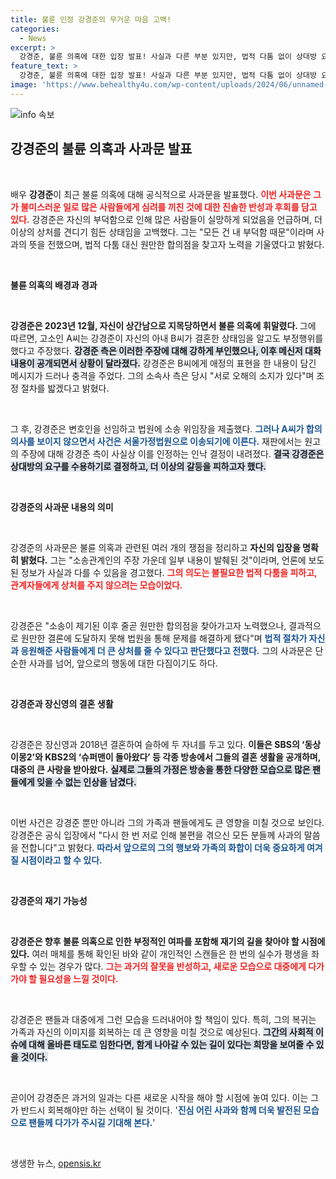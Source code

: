 ```yaml
---
title: 불륜 인정 강경준의 무거운 마음 고백!
categories:
  - News
excerpt: >
  강경준, 불륜 의혹에 대한 입장 발표! 사실과 다른 부분 있지만, 법적 다툼 없이 상대방 요구 수용 사과문 속 심경 고백과 원만한 합의 노력 강조. 이로써 진실은 어디에? 클릭해서 그 뒷이야기를 확인하세요!
feature_text: >
  강경준, 불륜 의혹에 대한 입장 발표! 사실과 다른 부분 있지만, 법적 다툼 없이 상대방 요구 수용 사과문 속 심경 고백과 원만한 합의 노력 강조. 이로써 진실은 어디에? 클릭해서 그 뒷이야기를 확인하세요!
image: 'https://www.behealthy4u.com/wp-content/uploads/2024/06/unnamed-file.png'
---
```


<p><img src="https://www.behealthy4u.com/wp-content/uploads/2024/06/unnamed-file.png" alt="info 속보" /></p>

<h2 data-ke-size="size26">강경준의 불륜 의혹과 사과문 발표</h2>

<p data-ke-size="size16">&nbsp;</p>

<p>배우 <b>강경준</b>이 최근 불륜 의혹에 대해 공식적으로 사과문을 발표했다. <b><span style="color: #ee2323;">이번 사과문은 그가 불미스러운 일로 많은 사람들에게 심려를 끼친 것에 대한 진솔한 반성과 후회를 담고 있다.</span></b> 강경준은 자신의 부덕함으로 인해 많은 사람들이 실망하게 되었음을 언급하며, 더 이상의 상처를 견디기 힘든 상태임을 고백했다. 그는 "모든 건 내 부덕함 때문"이라며 사과의 뜻을 전했으며, 법적 다툼 대신 원만한 합의점을 찾고자 노력을 기울였다고 밝혔다. </p>

<p data-ke-size="size16">&nbsp;</p>

<p><strong>불륜 의혹의 배경과 경과</strong></p>

<p data-ke-size="size16">&nbsp;</p>

<p><strong>강경준은 2023년 12월, 자신이 <b>상간남</b>으로 지목당하면서 불륜 의혹에 휘말렸다. </strong> 그에 따르면, 고소인 A씨는 강경준이 자신의 아내 B씨가 결혼한 상태임을 알고도 부정행위를 했다고 주장했다. <b><span style="background-color: #21538527;">강경준 측은 이러한 주장에 대해 강하게 부인했으나, 이후 메신저 대화 내용이 공개되면서 상황이 달라졌다.</span></b> 강경준은 B씨에게 애정의 표현을 한 내용이 담긴 메시지가 드러나 충격을 주었다. 그의 소속사 측은 당시 "서로 오해의 소지가 있다"며 조정 절차를 밟겠다고 밝혔다. </p>

<p data-ke-size="size16">&nbsp;</p>

<p>그 후, 강경준은 변호인을 선임하고 법원에 소송 위임장을 제출했다. <b><span style="color: #1a5490;">그러나 A씨가 합의 의사를 보이지 않으면서 사건은 서울가정법원으로 이송되기에 이른다.</span></b> 재판에서는 원고의 주장에 대해 강경준 측이 사실상 이를 인정하는 인낙 결정이 내려졌다. <b><span style="background-color: #21538527;">결국 강경준은 상대방의 요구를 수용하기로 결정하고, 더 이상의 갈등을 피하고자 했다.</span></b></p>

<p data-ke-size="size16">&nbsp;</p>

<p><strong>강경준의 사과문 내용의 의미</strong></p>

<p data-ke-size="size16">&nbsp;</p>

<p>강경준의 사과문은 불륜 의혹과 관련된 여러 개의 쟁점을 정리하고 <b>자신의 입장을 명확히 밝혔다.</b> 그는 "소송관계인의 주장 가운데 일부 내용이 발췌된 것"이라며, 언론에 보도된 정보가 사실과 다를 수 있음을 경고했다. <b><span style="color: #ee2323;">그의 의도는 불필요한 법적 다툼을 피하고, 관계자들에게 상처를 주지 않으려는 모습이었다.</span></b></p>

<p data-ke-size="size16">&nbsp;</p>

<p>강경준은 "소송이 제기된 이후 줄곧 원만한 합의점을 찾아가고자 노력했으나, 결과적으로 원만한 결론에 도달하지 못해 법원을 통해 문제를 해결하게 됐다"며 <b><span style="color: #1a5490;">법적 절차가 자신과 응원해준 사람들에게 더 큰 상처를 줄 수 있다고 판단했다고 전했다.</span></b> 그의 사과문은 단순한 사과를 넘어, 앞으로의 행동에 대한 다짐이기도 하다.</p>

<p data-ke-size="size16">&nbsp;</p>

<p><strong>강경준과 장신영의 결혼 생활</strong></p>

<p data-ke-size="size16">&nbsp;</p>

<p>강경준은 장신영과 2018년 결혼하여 슬하에 두 자녀를 두고 있다. <b>이들은 SBS의 <b>‘동상이몽2’</b>와 KBS2의 <b>‘슈퍼맨이 돌아왔다’</b> 등 각종 방송에서 그들의 결혼 생활을 공개하며, 대중의 큰 사랑을 받아왔다.</b> <b><span style="background-color: #21538527;">실제로 그들의 가정은 방송을 통한 다양한 모습으로 많은 팬들에게 잊을 수 없는 인상을 남겼다.</span></b></p>

<p data-ke-size="size16">&nbsp;</p>

<p>이번 사건은 강경준 뿐만 아니라 그의 가족과 팬들에게도 큰 영향을 미칠 것으로 보인다. 강경준은 공식 입장에서 "다시 한 번 저로 인해 불편을 겪으신 모든 분들께 사과의 말씀을 전합니다"고 밝혔다. <b><span style="color: #1a5490;">따라서 앞으로의 그의 행보와 가족의 화합이 더욱 중요하게 여겨질 시점이라고 할 수 있다.</span></b></p>

<p data-ke-size="size16">&nbsp;</p>

<p><strong>강경준의 재기 가능성</strong></p>

<p data-ke-size="size16">&nbsp;</p>

<p><strong>강경준은 향후 불륜 의혹으로 인한 부정적인 여파를 포함해 <b>재기</b>의 길을 찾아야 할 시점에 있다.</strong> 여러 매체를 통해 확인된 바와 같이 개인적인 스캔들은 한 번의 실수가 평생을 좌우할 수 있는 경우가 많다. <b><span style="color: #ee2323;">그는 과거의 잘못을 반성하고, 새로운 모습으로 대중에게 다가가야 할 필요성을 느낄 것이다.</span></b></p>

<p data-ke-size="size16">&nbsp;</p>

<p>강경준은 팬들과 대중에게 그런 모습을 드러내어야 할 책임이 있다. 특히, 그의 복귀는 가족과 자신의 이미지를 회복하는 데 큰 영향을 미칠 것으로 예상된다. <b><span style="background-color: #21538527;">그간의 사회적 이슈에 대해 올바른 태도로 임한다면, 함게 나아갈 수 있는 길이 있다는 희망을 보여줄 수 있을 것이다.</span></b></p>

<p data-ke-size="size16">&nbsp;</p>

<p>곧이어 강경준은 과거의 일과는 다른 새로운 시작을 해야 할 시점에 놓여 있다. 이는 그가 반드시 회복해야만 하는 선택이 될 것이다. '<b><span style="color: #1a5490;">진심 어린 사과와 함께 더욱 발전된 모습으로 팬들께 다가가 주시길 기대해 본다.</span></b>' </p>

<p data-ke-size="size16">&nbsp;</p>
생생한 뉴스, <a href="https://opensis.kr" rel="dofollow">opensis.kr</a>


